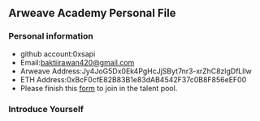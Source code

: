 ## Arweave Academy Personal File

### Personal information

- github account:0xsapi
- Email:baktiirawan420@gmail.com
- Arweave Address:Jy4JoG5Dx0Ek4PgHcJjSByt7nr3-xrZhC8zlgDfLllw
- ETH Address:0xBcF0cfE82B83B1e83dAB4542F37c0B8F856eEF00
- Please finish this [form](https://docs.google.com/forms/d/e/1FAIpQLSfWA5fIIcBgmRppm3jNz5vmf9Mai_QMVil-2pO4r7YKn_Zhtw/viewform?usp=sf_link) to join in the talent pool.

### Introduce Yourself
